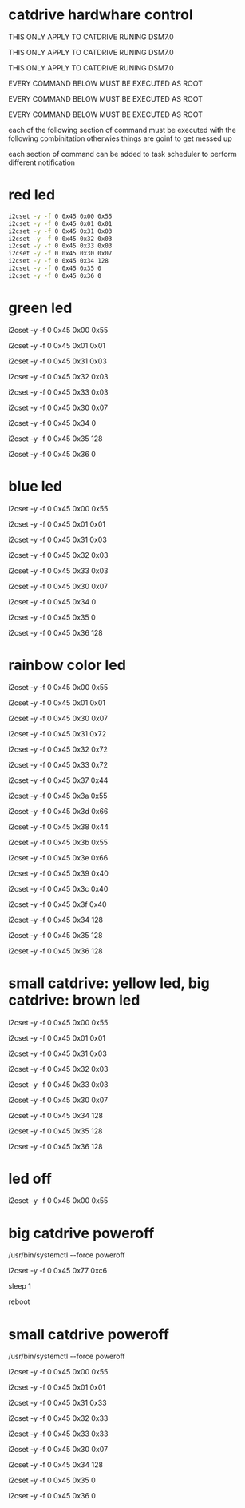 # catdrive hardwhare control

THIS ONLY APPLY TO CATDRIVE RUNING DSM7.0

THIS ONLY APPLY TO CATDRIVE RUNING DSM7.0

THIS ONLY APPLY TO CATDRIVE RUNING DSM7.0


EVERY COMMAND BELOW MUST BE EXECUTED AS ROOT

EVERY COMMAND BELOW MUST BE EXECUTED AS ROOT

EVERY COMMAND BELOW MUST BE EXECUTED AS ROOT


each of the following section of command must be executed with the following combinitation otherwies things are goinf to get messed up

each section of command can be added to task scheduler to perform different notification





# red led
```sh
i2cset -y -f 0 0x45 0x00 0x55
i2cset -y -f 0 0x45 0x01 0x01
i2cset -y -f 0 0x45 0x31 0x03
i2cset -y -f 0 0x45 0x32 0x03
i2cset -y -f 0 0x45 0x33 0x03
i2cset -y -f 0 0x45 0x30 0x07
i2cset -y -f 0 0x45 0x34 128
i2cset -y -f 0 0x45 0x35 0
i2cset -y -f 0 0x45 0x36 0
```




# green led

i2cset -y -f 0 0x45 0x00 0x55

i2cset -y -f 0 0x45 0x01 0x01

i2cset -y -f 0 0x45 0x31 0x03

i2cset -y -f 0 0x45 0x32 0x03

i2cset -y -f 0 0x45 0x33 0x03

i2cset -y -f 0 0x45 0x30 0x07

i2cset -y -f 0 0x45 0x34 0

i2cset -y -f 0 0x45 0x35 128

i2cset -y -f 0 0x45 0x36 0





# blue led

i2cset -y -f 0 0x45 0x00 0x55

i2cset -y -f 0 0x45 0x01 0x01

i2cset -y -f 0 0x45 0x31 0x03

i2cset -y -f 0 0x45 0x32 0x03

i2cset -y -f 0 0x45 0x33 0x03

i2cset -y -f 0 0x45 0x30 0x07

i2cset -y -f 0 0x45 0x34 0

i2cset -y -f 0 0x45 0x35 0

i2cset -y -f 0 0x45 0x36 128


# rainbow color led

i2cset -y -f 0 0x45 0x00 0x55

i2cset -y -f 0 0x45 0x01 0x01

i2cset -y -f 0 0x45 0x30 0x07
        

i2cset -y -f 0 0x45 0x31 0x72

i2cset -y -f 0 0x45 0x32 0x72

i2cset -y -f 0 0x45 0x33 0x72



i2cset -y -f 0 0x45 0x37 0x44

i2cset -y -f 0 0x45 0x3a 0x55

i2cset -y -f 0 0x45 0x3d 0x66



i2cset -y -f 0 0x45 0x38 0x44

i2cset -y -f 0 0x45 0x3b 0x55

i2cset -y -f 0 0x45 0x3e 0x66

i2cset -y -f 0 0x45 0x39 0x40

i2cset -y -f 0 0x45 0x3c 0x40

i2cset -y -f 0 0x45 0x3f 0x40



i2cset -y -f 0 0x45 0x34 128

i2cset -y -f 0 0x45 0x35 128

i2cset -y -f 0 0x45 0x36 128





# small catdrive: yellow led, big catdrive: brown led

i2cset -y -f 0 0x45 0x00 0x55

i2cset -y -f 0 0x45 0x01 0x01

i2cset -y -f 0 0x45 0x31 0x03

i2cset -y -f 0 0x45 0x32 0x03

i2cset -y -f 0 0x45 0x33 0x03

i2cset -y -f 0 0x45 0x30 0x07

i2cset -y -f 0 0x45 0x34 128

i2cset -y -f 0 0x45 0x35 128

i2cset -y -f 0 0x45 0x36 128





# led off

i2cset -y -f 0 0x45 0x00 0x55





# big catdrive poweroff

/usr/bin/systemctl --force poweroff

i2cset -y -f 0 0x45 0x77 0xc6

sleep 1

reboot




# small catdrive poweroff

/usr/bin/systemctl --force poweroff

i2cset -y -f 0 0x45 0x00 0x55

i2cset -y -f 0 0x45 0x01 0x01

i2cset -y -f 0 0x45 0x31 0x33

i2cset -y -f 0 0x45 0x32 0x33

i2cset -y -f 0 0x45 0x33 0x33

i2cset -y -f 0 0x45 0x30 0x07

i2cset -y -f 0 0x45 0x34 128

i2cset -y -f 0 0x45 0x35 0

i2cset -y -f 0 0x45 0x36 0

